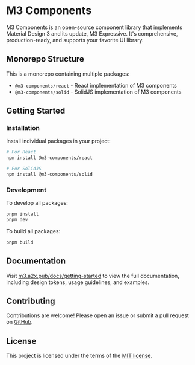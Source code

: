 # M3 Components

M3 Components is an open-source component library that implements Material Design 3 and its update, M3 Expressive. It's comprehensive, production-ready, and supports your favorite UI library.

## Monorepo Structure

This is a monorepo containing multiple packages:

- `@m3-components/react` - React implementation of M3 components
- `@m3-components/solid` - SolidJS implementation of M3 components

## Getting Started

### Installation

Install individual packages in your project:

```bash
# For React
npm install @m3-components/react

# For SolidJS
npm install @m3-components/solid
```

### Development

To develop all packages:

```bash
pnpm install
pnpm dev
```

To build all packages:

```bash
pnpm build
```

## Documentation

Visit [m3.a2x.pub/docs/getting-started](https://m3.a2x.pub/docs/getting-started) to view the full documentation, including design tokens, usage guidelines, and examples.

## Contributing

Contributions are welcome! Please open an issue or submit a pull request on [GitHub](https://github.com/alikia2x/m3-components).

## License

This project is licensed under the terms of the [MIT license](/LICENSE).
